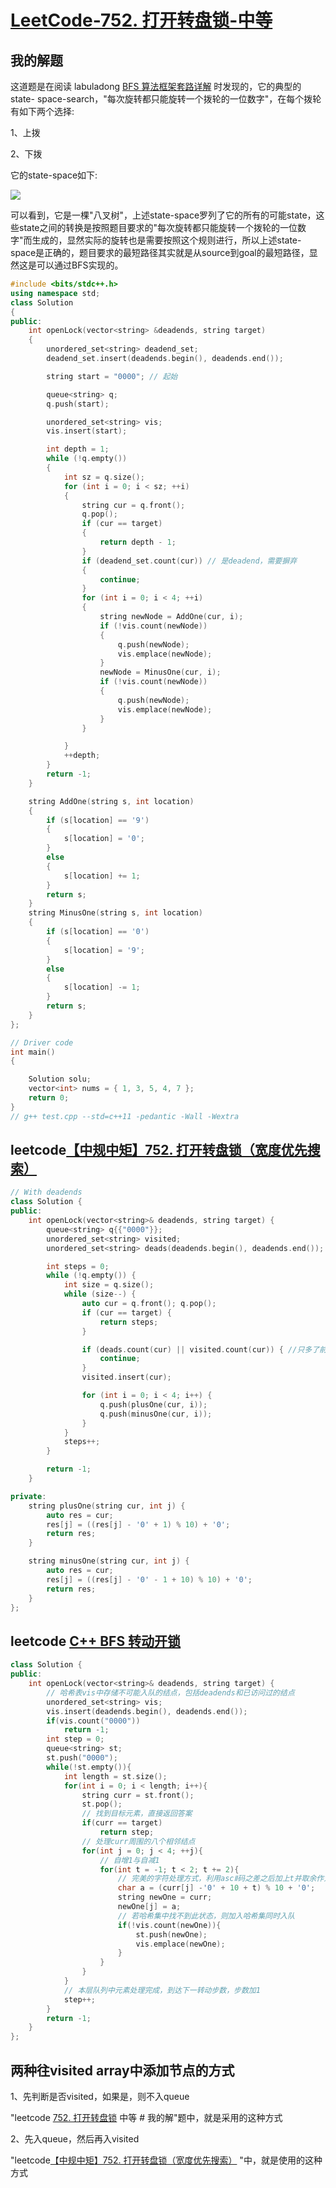 # [LeetCode-752. 打开转盘锁-中等](https://leetcode.cn/problems/open-the-lock/) 



## 我的解题

这道题是在阅读 labuladong [BFS 算法框架套路详解](https://mp.weixin.qq.com/s/WH_XGm1-w5882PnenymZ7g) 时发现的，它的典型的state- space-search，"每次旋转都只能旋转一个拨轮的一位数字"，在每个拨轮有如下两个选择:

1、上拨

2、下拨

它的state-space如下: 

![](./751660574877_.pic.jpg)

可以看到，它是一棵"八叉树"，上述state-space罗列了它的所有的可能state，这些state之间的转换是按照题目要求的"每次旋转都只能旋转一个拨轮的一位数字"而生成的，显然实际的旋转也是需要按照这个规则进行，所以上述state-space是正确的，题目要求的最短路径其实就是从source到goal的最短路径，显然这是可以通过BFS实现的。



```C++
#include <bits/stdc++.h>
using namespace std;
class Solution
{
public:
	int openLock(vector<string> &deadends, string target)
	{
		unordered_set<string> deadend_set;
		deadend_set.insert(deadends.begin(), deadends.end());

		string start = "0000"; // 起始

		queue<string> q;
		q.push(start);

		unordered_set<string> vis;
		vis.insert(start);

		int depth = 1;
		while (!q.empty())
		{
			int sz = q.size();
			for (int i = 0; i < sz; ++i)
			{
				string cur = q.front();
				q.pop();
				if (cur == target)
				{
					return depth - 1;
				}
				if (deadend_set.count(cur)) // 是deadend，需要摒弃
				{
					continue;
				}
				for (int i = 0; i < 4; ++i)
				{
					string newNode = AddOne(cur, i);
					if (!vis.count(newNode))
					{
						q.push(newNode);
						vis.emplace(newNode);
					}
					newNode = MinusOne(cur, i);
					if (!vis.count(newNode))
					{
						q.push(newNode);
						vis.emplace(newNode);
					}
				}

			}
			++depth;
		}
		return -1;
	}

	string AddOne(string s, int location)
	{
		if (s[location] == '9')
		{
			s[location] = '0';
		}
		else
		{
			s[location] += 1;
		}
		return s;
	}
	string MinusOne(string s, int location)
	{
		if (s[location] == '0')
		{
			s[location] = '9';
		}
		else
		{
			s[location] -= 1;
		}
		return s;
	}
};

// Driver code
int main()
{

	Solution solu;
	vector<int> nums = { 1, 3, 5, 4, 7 };
	return 0;
}
// g++ test.cpp --std=c++11 -pedantic -Wall -Wextra


```



## leetcode[【中规中矩】752. 打开转盘锁（宽度优先搜索）](https://leetcode.cn/problems/open-the-lock/solution/zhong-gui-zhong-ju-kuan-du-you-xian-sou-suo-by-jyj/)



```C++
// With deadends
class Solution {
public:
    int openLock(vector<string>& deadends, string target) {
        queue<string> q{{"0000"}};
        unordered_set<string> visited;
        unordered_set<string> deads(deadends.begin(), deadends.end());

        int steps = 0;
        while (!q.empty()) {
            int size = q.size();
            while (size--) {
                auto cur = q.front(); q.pop();
                if (cur == target) {
                    return steps;
                }

                if (deads.count(cur) || visited.count(cur)) { //只多了前半部分的check deadends
                    continue;
                }
                visited.insert(cur);

                for (int i = 0; i < 4; i++) {
                    q.push(plusOne(cur, i));
                    q.push(minusOne(cur, i));
                }
            }
            steps++;
        }

        return -1;
    }

private:
    string plusOne(string cur, int j) {
        auto res = cur;
        res[j] = ((res[j] - '0' + 1) % 10) + '0';
        return res;
    }

    string minusOne(string cur, int j) {
        auto res = cur;
        res[j] = ((res[j] - '0' - 1 + 10) % 10) + '0';
        return res;
    }
};

```





## leetcode [C++ BFS 转动开锁](https://leetcode.cn/problems/open-the-lock/solution/c-bfs-jie-jue-zhuan-dong-kai-suo-by-bei-lpvye/)

```C++
class Solution {
public:
    int openLock(vector<string>& deadends, string target) {
        // 哈希表vis中存储不可能入队的结点，包括deadends和已访问过的结点
        unordered_set<string> vis;
        vis.insert(deadends.begin(), deadends.end()); 
        if(vis.count("0000")) 
            return -1;
        int step = 0;
        queue<string> st;
        st.push("0000");
        while(!st.empty()){            
            int length = st.size();
            for(int i = 0; i < length; i++){
                string curr = st.front();
                st.pop();
                // 找到目标元素，直接返回答案
                if(curr == target)
                    return step;
                // 处理curr周围的八个相邻结点
                for(int j = 0; j < 4; ++j){
                    // 自增1与自减1
                    for(int t = -1; t < 2; t += 2){
                        // 完美的字符处理方式，利用ascⅡ码之差之后加上t并取余作为新得到的整型，然后再加上0的ascⅡ码值返回字符
                        char a = (curr[j] -'0' + 10 + t) % 10 + '0';
                        string newOne = curr;
                        newOne[j] = a;
                        // 若哈希集中找不到此状态，则加入哈希集同时入队
                        if(!vis.count(newOne)){
                            st.push(newOne);
                            vis.emplace(newOne);
                        }
                    }                 
                }
            }
            // 本层队列中元素处理完成，到达下一转动步数，步数加1
            step++;
        }
        return -1;
    }
};

```





## 两种往visited array中添加节点的方式



1、先判断是否visited，如果是，则不入queue

"leetcode [752. 打开转盘锁](https://leetcode.cn/problems/open-the-lock/) 中等 # 我的解"题中，就是采用的这种方式

2、先入queue，然后再入visited

"leetcode[【中规中矩】752. 打开转盘锁（宽度优先搜索）](https://leetcode.cn/problems/open-the-lock/solution/zhong-gui-zhong-ju-kuan-du-you-xian-sou-suo-by-jyj/) "中，就是使用的这种方式



